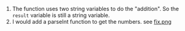 1. The function uses two string variables to do the "addition". So the `result` variable is still a string variable.
2. I would add a parseInt function to get the numbers. see [fix.png]()